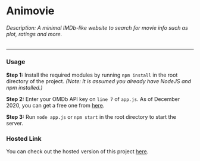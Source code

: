 # Animovie
###### Description: A minimal IMDb-like website to search for movie info such as plot, ratings and more.

---
### Usage
**Step 1:** Install the required modules by running `npm install` in the root directory of the project.
*(Note: It is assumed you already have NodeJS and npm installed.)*

**Step 2:** Enter your OMDb API key on `line 7` of `app.js`. As of December 2020, you can get a free one from [here](https://www.omdbapi.com/apikey.aspx).

**Step 3:** Run `node app.js` or `npm start` in the root directory to start the server.

### Hosted Link
You can check out the hosted version of this project [here](https://avius-omdb.herokuapp.com).
